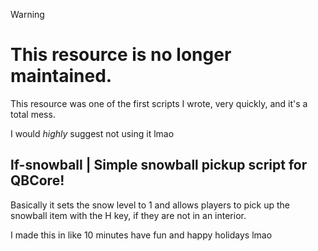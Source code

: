 > [!WARNING]
> # This resource is no longer maintained.
> This resource was one of the first scripts I wrote, very quickly, and it's a total mess.
> 
> I would *highly* suggest not using it lmao

## lf-snowball | Simple snowball pickup script for QBCore!

Basically it sets the snow level to 1 and allows players to pick up the snowball item with the H key, if they are not in an interior.

I made this in like 10 minutes have fun and happy holidays lmao
